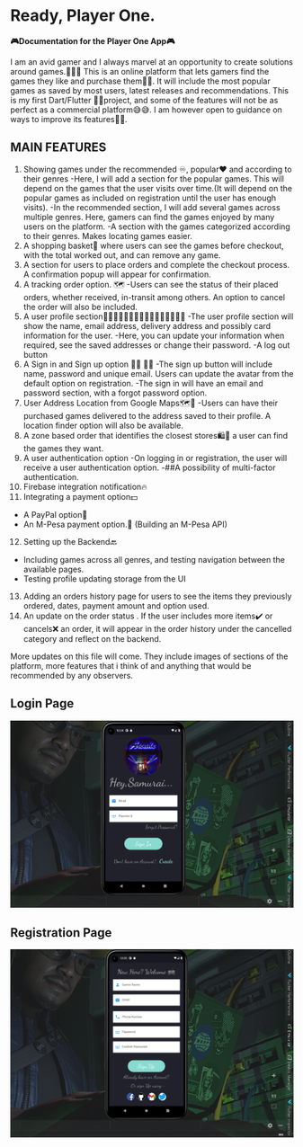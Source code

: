 # Ready, Player One.

**🎮Documentation for the Player One App🎮**

I am an avid gamer and I always marvel at an opportunity to create solutions around games.🧑🏽‍💻 This is
an online platform that lets gamers find the games they like and purchase them🥳🥳. It will include
the most popular games as saved by most users, latest releases and recommendations.
This is my first Dart/Flutter 🤩😎project, and some of the features will not be as perfect as a commercial platform😅😅. I am however open to guidance on ways to improve its features💯💯. 

## MAIN FEATURES
1. Showing games under the recommended ♾️, popular❤️ and according to their genres
-Here, I will add a section for the popular games. This will depend on the
games that the user visits over time.(It will depend on the popular games as included on registration until the user has enough visits).
-In the recommended section, I will add several games across multiple genres. Here, gamers can find the games enjoyed by many users on the platform.
-A section with the games categorized according to their genres. Makes locating games easier. 
2. A shopping basket🧺 where users can see the games before checkout, with the total worked out, and can remove any game.
3. A section for users to place orders and complete the checkout process. A confirmation popup will appear for confirmation.
4. A tracking order option. 🗺️ 
-Users can see the status of their placed orders, whether received, in-transit among others. An option to cancel the order will also be included.
5. A user profile section👨🏽👩🏽👩🏽‍🦳👨🏽‍🦳👱🏽‍♀️👱🏽‍♂️
-The user profile section will show the name, email address, delivery address and possibly card information for the user.
-Here, you can update your information when required, see the saved addresses or change their password.
-A log out button
6. A Sign in and Sign up option 🛑➕ 🛑➖
-The sign up button will include name, password and unique email. Users can update the avatar from the default option on registration. 
-The sign in will have an email and password section, with a forgot password option. 
7. User Address Location from Google Maps🗺️📱
-Users can have their purchased games delivered to the address saved to their profile. A location finder option will also be available. 
8. A zone based order that identifies the closest stores🛍️🏪 a user can find the games they want. 
9. A user authentication option
-On logging in or registration, the user will receive a user authentication option.
-##A possibility of multi-factor authentication. 
10. Firebase integration notification🔥
11. Integrating a payment option💵
- A PayPal option💱
- An M-Pesa payment option.💸 (Building an M-Pesa API)
12. Setting up the Backend🔙
- Including games across all genres, and testing navigation between the available pages.
- Testing profile updating storage from the UI
13. Adding an orders history page  for users to see the items they previously ordered, dates, payment amount and option used.
14. An update on the order status . If the user includes more items✔️ or cancels❌ an order, it will appear in the order history under the cancelled category and reflect on the backend.
 
More updates on this file will come. They include images of sections of the platform, more features that i think of and anything that would be recommended by any observers.


## Login Page
![alt text](readme_images/dart_login.png)

## Registration Page
![alt text](readme_images/dart_register.png)
